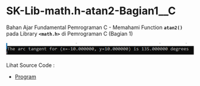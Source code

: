 # SK-Lib-math.h-atan2-Bagian1__C
Bahan Ajar Fundamental Pemrograman C - Memahami Function <code><b>atan2()</b></code> pada Library <code><b>&lt;math.h></b></code> di Pemrograman C (Bagian 1)<br><br>
<img src="https://github.com/RizkyKhapidsyah/SK-Lib-math.h-atan2-Bagian1__C/blob/master/SK-Lib-math.h-atan2-Bagian1__C/result/001.PNG"><br><br>
Lihat Source Code : <br>
- <a href="https://github.com/RizkyKhapidsyah/SK-Lib-math.h-atan2-Bagian1__C/blob/master/SK-Lib-math.h-atan2-Bagian1__C/Source.c">Program</a>
